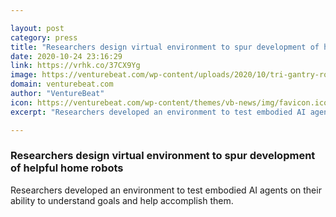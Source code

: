 ```yaml
---

layout: post
category: press
title: "Researchers design virtual environment to spur development of helpful home robots"
date: 2020-10-24 23:16:29
link: https://vrhk.co/37CX9Yg
image: https://venturebeat.com/wp-content/uploads/2020/10/tri-gantry-robot-e1603485835613.jpeg?w=1200&strip=all
domain: venturebeat.com
author: "VentureBeat"
icon: https://venturebeat.com/wp-content/themes/vb-news/img/favicon.ico
excerpt: "Researchers developed an environment to test embodied AI agents on their ability to understand goals and help accomplish them."

---
```


### Researchers design virtual environment to spur development of helpful home robots

Researchers developed an environment to test embodied AI agents on their ability to understand goals and help accomplish them.